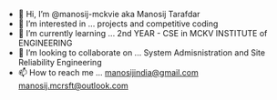 - 👋 Hi, I’m @manosij-mckvie aka Manosij Tarafdar
- 👀 I’m interested in ... projects and competitive coding
- 🌱 I’m currently learning ... 2nd YEAR - CSE in MCKV INSTITUTE of ENGINEERING
- 💞️ I’m looking to collaborate on ... System Admisnistration and Site Reliability Engineering
- 📫 How to reach me ... manosijindia@gmail.com <OR> manosij.mcrsft@outlook.com

<!---
manosij-mckvie/manosij-mckvie is a ✨ special ✨ repository because its `README.md` (this file) appears on your GitHub profile.
You can click the Preview link to take a look at your changes.
--->

